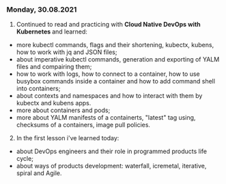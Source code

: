 ### Monday, 30.08.2021
1. Continued to read and practicing with <b> Cloud Native DevOps with Kubernetes </b> and learned:
* more kubectl commands, flags and their shortening, kubectx, kubens, how to work with jq and JSON files;
* about imperative kubectl commands, generation and exporting of YALM files and compairing them;
* how to work with logs, how to connect to a container, how to use busybox commands inside a container and how to add command shell into containers;
* about contexts and namespaces and how to interact with them by kubectx and kubens apps.
* more about containers and pods;
* more about YALM manifests of a containerts, "latest" tag using, checksums of a containers, image pull policies.
2. In the first lesson i've learned today:
* about DevOps engineers and their role in programmed products life cycle;
* about ways of products development: waterfall, icremetal, iterative, spiral and Agile.
